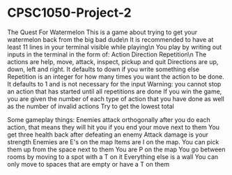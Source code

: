# CPSC1050-Project-2
The Quest For Watermelon
This is a game about trying to get your watermelon back from the big bad dude\n
It is recommended to have at least 11 lines in your terminal visible while playing\n
You play by writing out inputs in the terminal in the form of: Action Direction Repetition\n
The actions are help, move, attack, inspect, pickup and quit
Directions are up, down, left and right. It defaults to down if you write something else
Repetition is an integer for how many times you want the action to be done. It defaults to 1 and is not necessary for the input
Warning: you cannot stop an action that has started until all repetitions are done
If you win the game, you are given the number of each type of action that you have done as well as the number of invalid actions
Try to get the lowest total

Some gameplay things:
Enemies attack orthogonally after you do each action, that means they will hit you if you end your move next to them
You get three health back after defeating an enemy
Attack damage is your strength
Enemies are E's on the map
Items are I on the map. You can pick them up from the space next to them
You are P on the map
You go between rooms by moving to a spot with a T on it
Everything else is a wall
You can only move to spaces that are empty or have a T on them
